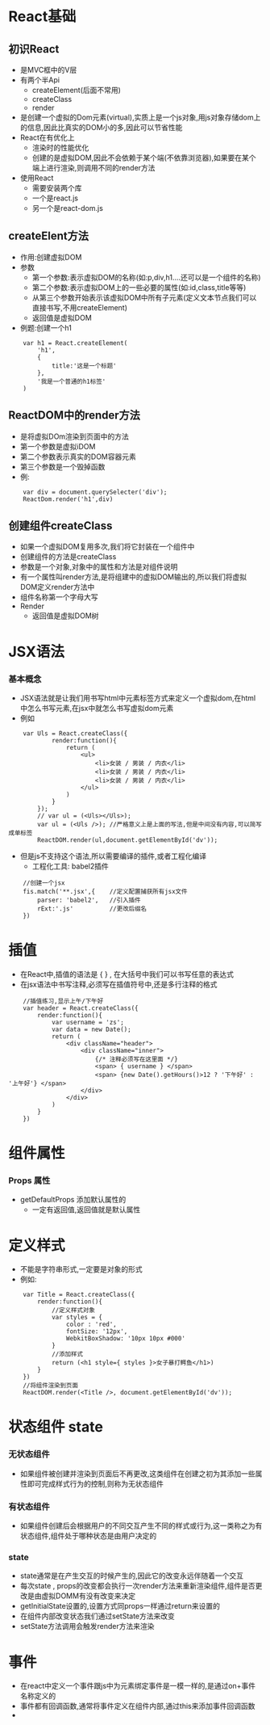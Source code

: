 # React基础
## 初识React
-   是MVC框中的V层
-   有两个半Api
    *   createElement(后面不常用)
    *   createClass
    *   render
-   是创建一个虚拟的Dom元素(virtual),实质上是一个js对象,用js对象存储dom上的信息,因此比真实的DOM小的多,因此可以节省性能
-   React在有优化上
    *   渲染时的性能优化
    *   创建的是虚拟DOM,因此不会依赖于某个端(不依靠浏览器),如果要在某个端上进行渲染,则调用不同的render方法
-   使用React
    *   需要安装两个库
    *   一个是react.js
    *   另一个是react-dom.js

## createElent方法
-   作用:创建虚拟DOM
-   参数
    *   第一个参数:表示虚拟DOM的名称(如:p,div,h1....还可以是一个组件的名称)
    *   第二个参数:表示虚拟DOM上的一些必要的属性(如:id,class,title等等)
    *   从第三个参数开始表示该虚拟DOM中所有子元素(定义文本节点我们可以直接书写,不用createElement)
    *   返回值是虚拟DOM
-   例题:创建一个h1
```
    var h1 = React.createElement(
        'h1',
        {
            title:'这是一个标题'
        },
        '我是一个普通的h1标签'
    )
```

## ReactDOM中的render方法
-   是将虚拟DOm渲染到页面中的方法
-   第一个参数是虚拟iDOM
-   第二个参数表示真实的DOM容器元素
-   第三个参数是一个毁掉函数
-   例:
``` 
    var div = document.querySelecter('div');
    ReactDom.render('h1',div)
```

## 创建组件createClass
-   如果一个虚拟DOM复用多次,我们将它封装在一个组件中
-   创建组件的方法是createClass
-   参数是一个对象,对象中的属性和方法是对组件说明
-   有一个属性叫render方法,是将组建中的虚拟DOM输出的,所以我们将虚拟DOM定义render方法中
-   组件名称第一个字母大写
-   Render
    *   返回值是虚拟DOM树

#  JSX语法
### 基本概念
-   JSX语法就是让我们用书写html中元素标签方式来定义一个虚拟dom,在html中怎么书写元素,在jsx中就怎么书写虚拟dom元素
-   例如
```
    var Uls = React.createClass({
            render:function(){
                return (
                    <ul>
                        <li>女装 / 男装 / 内衣</li>
                        <li>女装 / 男装 / 内衣</li>
                        <li>女装 / 男装 / 内衣</li>
                    </ul>  
                )
            }
        });
        // var ul = (<Uls></Uls>);
        var ul = (<Uls />); //严格意义上是上面的写法,但是中间没有内容,可以简写成单标签
        ReactDOM.render(ul,document.getElementById('dv'));
```
-   但是js不支持这个语法,所以需要编译的插件,或者工程化编译
    -   工程化工具: babel2插件
```
    //创建一个jsx
    fis.match('**.jsx',{    //定义配置捕获所有jsx文件
        parser: 'babel2',   //引入插件
        rExt:'.js'          //更改后缀名
    })
```
    
#    插值
-   在React中,插值的语法是 { } , 在大括号中我们可以书写任意的表达式
-   在jsx语法中书写注释,必须写在插值符号中,还是多行注释的格式

```
    //插值练习,显示上午/下午好
    var header = React.createClass({
        render:function(){
            var username = 'zs';
            var data = new Date();
            return (
                <div className="header">
                    <div className="inner">
                        {/* 注释必须写在这里面 */}
                        <span> { username } </span>
                        <span> {new Date().getHours()>12 ? '下午好' : '上午好'} </span>
                    </div>
                </div>
            )
        }
    })
```

#   组件属性
### Props 属性
-   getDefaultProps 添加默认属性的
    -   一定有返回值,返回值就是默认属性


#   定义样式
-   不能是字符串形式,一定要是对象的形式
-   例如:
```
    var Title = React.createClass({
        render:function(){
            //定义样式对象
            var styles = {
                color : 'red',
                fontSize: '12px',
                WebkitBoxShadow: '10px 10px #000'
            }
            //添加样式
            return (<h1 style={ styles }>女子暴打鳄鱼</h1>)
        }
    })
    //将组件渲染到页面
    ReactDOM.render(<Title />, document.getElementById('dv'));
```


#   状态组件 state
### 无状态组件
-   如果组件被创建并渲染到页面后不再更改,这类组件在创建之初为其添加一些属性即可完成样式行为的控制,则称为无状态组件

### 有状态组件
-   如果组件创建后会根据用户的不同交互产生不同的样式或行为,这一类称之为有状态组件,组件处于哪种状态是由用户决定的

### state
-   state通常是在产生交互的时候产生的,因此它的改变永远伴随着一个交互
-   每次state , props的改变都会执行一次render方法来重新渲染组件,组件是否更改是由虚拟DOMM有没有改变来决定
-   getInitialState设置的,设置方式同props一样通过return来设置的
-   在组件内部改变状态我们通过setState方法来改变
-   setState方法调用会触发render方法来渲染

#   事件
-   在react中定义一个事件跟js中为元素绑定事件是一模一样的,是通过on+事件名称定义的
-   事件都有回调函数,通常将事件定义在组件内部,通过this来添加事件回调函数
-   